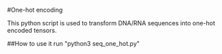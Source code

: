 #One-hot encoding

This python script is used to transform DNA/RNA sequences into one-hot encoded tensors.

##How to use it
    run "python3 seq_one_hot.py"

